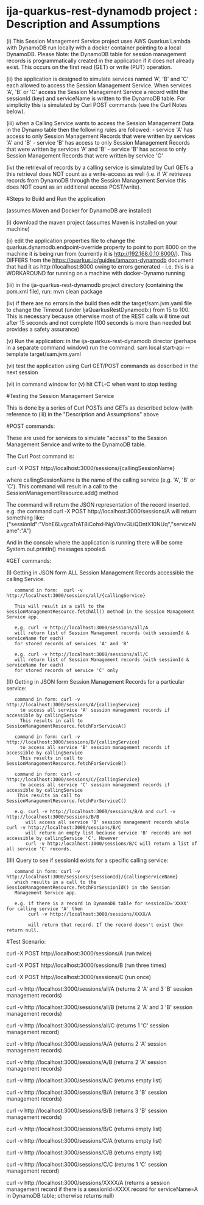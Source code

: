 # ija-quarkus-rest-dynamodb project : Description and Assumptions

(i) This Session Management Service project uses AWS Quarkus Lambda with DynamoDB run locally with 
a docker container pointing to a local DynamoDB.   Please Note: the DynamoDB table for session management
records is programmatically created in the application if it does not already exist.  This
occurs on the first read (GET) or write (PUT) operation. 

(ii) the application is designed to simulate services named 'A', 'B' and 'C' 
each allowed to access the Session Management Service.  When services 'A', 'B' or 'C'
access the Session Management Service a record witht the sessionId (key) and serviceName
is written to the DynamoDB table.   For simplicity this is simulated by Curl POST commands
(see the Curl Notes below).  

(iii) when a Calling Service wants to access the Session Management Data in the Dynamo table 
then the following rules are followed:
               - service 'A' has access to only Session Management Records that were written
			   by services 'A' and 'B'
			   - service 'B' has access to only Session Management Records that were written
			   by services 'A' and 'B'
			   - service 'B' has access to only Session Management Records that were written
			   by service 'C'
			   
(iv) the retrieval of records by a calling service is simulated by Curl GETs a this retrieval
does NOT count as a write-access as well (i.e. if 'A' retrieves records from DynamoDB through
the Session Management Service this does NOT count as an additional access POST/write).
			   

#Steps to Build and Run the application

(assumes Maven and Docker for DynamoDB are installed)

(i) download the maven project (assumes Maven is installed on your machine)

(ii) edit the application.properties file to change the quarkus.dynamodb.endpoint-override
property to point to port 8000 on the machine it is being run from (currently it is 
http://192.168.0.10:8000/).  This DIFFERS from the https://quarkus.io/guides/amazon-dynamodb 
document that had it as http://localhost:8000 owing to errors generated - i.e. this is 
a WORKAROUND for running on a machine with docker-Dynamo running

(iii) in the ija-quarkus-rest-dynamodb project directory (containing the pom.xml file), 
run: mvn clean package

(iv) if there are no errors in the build then edit the target/sam.jvm.yaml file to change the
Timeout (under IjaQuarkusRestDynamodb:) from 15 to 100.   This is necessary because otherwise
most of the REST calls will time out after 15 seconds and not complete (100 seconds is more
than needed but provides a safety assurance)

(v) Run the application: in the ija-quarkus-rest-dynamodb director (perhaps in a separate command window) run
the command: sam local start-api --template target/sam.jvm.yaml 

(vi) test the application using Curl GET/POST commands as described in the next session

(vi) in command window for (v) hit CTL-C when want to stop testing

#Testing the Session Management Service
 
 This is done by a series of Curl POSTs and GETs as described below (with reference to 
 (iii) in the "Description and Assumptions" above
 
#POST commands:
 
 These are used for services to simulate "access" to the Session Management Service and write
 to the DynamoDB table.
 
 The Curl Post command is:
 
 curl -X POST  http://localhost:3000/sessions/{callingSessionName}
 
 where callingSessionName is the name of the calling service (e.g. 'A', 'B' or 'C').   This 
 command will result in a call to the SessionManagementResource.add() method
 
 The command will return the JSON representation of the record inserted.
 e.g. the command curl -X POST  http://localhost:3000/sessions/A
 will return something like:  {"sessionId":"VbhE6LvgcaTrAT8iCohxHNgV0nvGLiQDntX10NUq","serviceName":"A"}

 And in the console
 where the application is running there will be some System.out.println() messages spooled.
 
#GET commands:
 
 (I) Getting in JSON form  ALL Session Management Records accessible the calling Service.
 
       command in form:  curl -v http://localhost:3000/sessions/all/{callingService}
	   
	   This will result in a call to the SessionManagementResource.fetchAll() method in the Session Management Service app.
	   
	   e.g. curl -v http://localhost:3000/sessions/all/A	   
	   will return list of Session Management records (with sessionId & serviceName for each)
       for stored records of services 'A' and 'B'

       e.g. curl -v http://localhost:3000/sessions/all/C
       will return list of Session Management records (with sessionId & serviceName for each)
       for stored records of service 'C' only
	   
 (II) Getting in JSON form Session Management Records for a particular service:
 
       command in form: curl -v http://localhost:3000/sessions/A/{callingService}
	     to access all service 'A' session management records if accessible by callingService
		 This results in call to SessionManagementResource.fetchForServiceA()
		 
	   command in form: curl -v http://localhost:3000/sessions/B/{callingService}
	     to access all service 'B' session management records if accessible by callingService
		 This results in call to SessionManagementResource.fetchForServiceB()
		 
	   command in form: curl -v http://localhost:3000/sessions/C/{callingService}
	     to access all service 'C' session management records if accessible by callingService
		This results in call to SessionManagementResource.fetchForServiceC() 

	   e.g. curl -v http://localhost:3000/sessions/B/A and curl -v http://localhost:3000/sessions/B/B
	       will access all service 'B' session management records while curl -v http://localhost:3000/sessions/B/C
		   will return an empty list because service 'B' records are not accessible by callingService 'C'. However
		   curl -v http:/localhost:3000/sessions/B/C will return a list of all service 'C' records.
		   
 (III) Query to see if sessionId exists for a specific calling service:
    
	   command in form: curl -v http://localhost:3000/sessions/{sessionId}/{callingServiceName}
	   which results in a call to the SessionManagementResource.fetchForSessionId() in the Session
	   Management Service app.
	   
	   e.g. if there is a record in DynamoDB table for sessionID='XXXX' for calling service 'A' then
	        curl -v http://localhost:3000/sessions/XXXX/A
			
			will return that record. If the record doesn't exist then return null.
		   
#Test Scenario:
		   
curl -X POST  http://localhost:3000/sessions/A  (run twice)

curl -X POST  http://localhost:3000/sessions/B (run three times)

curl -X POST  http://localhost:3000/sessions/C (run once)

curl -v http://localhost:3000/sessions/all/A (returns 2 'A' and 3 'B' session management records)

curl -v http://localhost:3000/sessions/all/B (returns 2 'A' and 3 'B' session management records)

curl -v http://localhost:3000/sessions/all/C  (returns 1 'C' session management record)

curl -v http://localhost:3000/sessions/A/A  (returns 2 'A' session management records)

curl -v http://localhost:3000/sessions/A/B  (returns 2 'A' session management records)

curl -v http://localhost:3000/sessions/A/C  (returns empty list)

curl -v http://localhost:3000/sessions/B/A  (returns 3 'B' session management records)

curl -v http://localhost:3000/sessions/B/B  (returns 3 'B' session management records)

curl -v http://localhost:3000/sessions/B/C  (returns empty list)

curl -v http://localhost:3000/sessions/C/A  (returns empty list)

curl -v http://localhost:3000/sessions/C/B  (returns empty list)

curl -v http://localhost:3000/sessions/C/C  (returns 1 'C' session management record)

curl -v http://localhost:3000/sessions/XXXX/A 
(returns a session management record if there is a sessionId=XXXX record for serviceName=A
in DynamoDB table; otherwise returns null)
		   
		   
